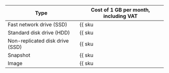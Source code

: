 | Type | Cost of 1 GB per month, including VAT |
| ---  | --- |
| Fast network drive (SSD) | {{ sku|KZT|nbs.network-nvme.allocated|month|string }} |
| Standard disk drive (HDD) | {{ sku|KZT|nbs.network-hdd.allocated|month|string }} |
| Non-replicated disk drive (SSD) | {{ sku|KZT|nbs.network-ssd-nonreplicated.allocated|month|string }} |
| Snapshot | {{ sku|KZT|compute.snapshot|month|string }} |
| Image | {{ sku|KZT|compute.image|month|string }} |